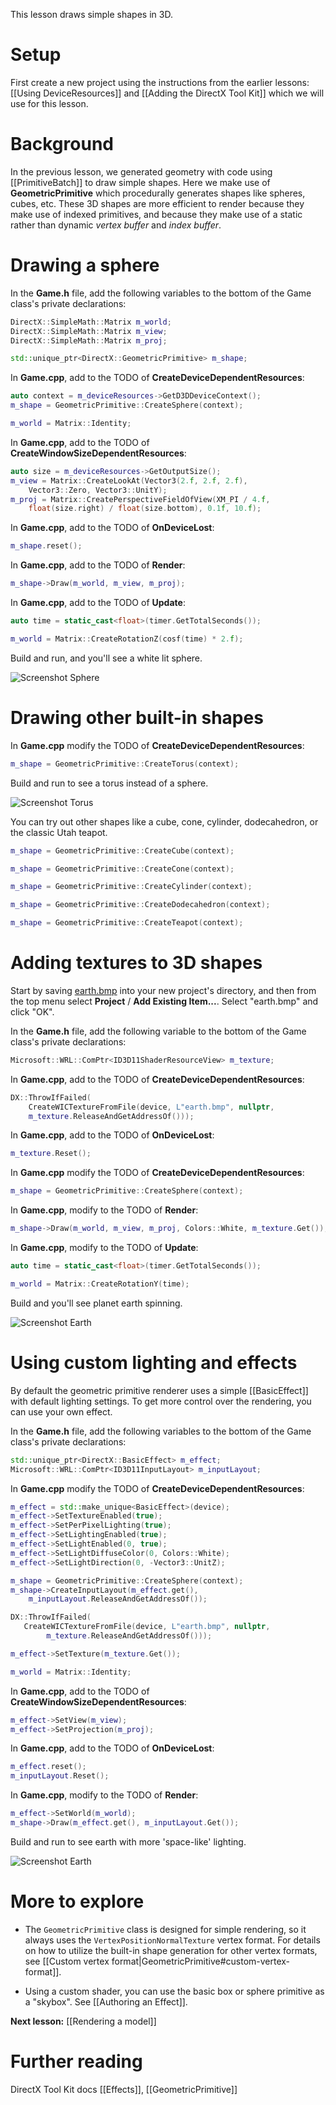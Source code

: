 This lesson draws simple shapes in 3D.

# Setup
First create a new project using the instructions from the earlier lessons: [[Using DeviceResources]] and
[[Adding the DirectX Tool Kit]] which we will use for this lesson.

# Background
In the previous lesson, we generated geometry with code using [[PrimitiveBatch]] to draw simple shapes. Here we make use of **GeometricPrimitive** which procedurally generates shapes like spheres, cubes, etc. These 3D shapes are more efficient to render because they make use of indexed primitives, and because they make use of a static rather than dynamic *vertex buffer* and *index buffer*.

# Drawing a sphere

In the **Game.h** file, add the following variables to the bottom of the Game class's private declarations:

```cpp
DirectX::SimpleMath::Matrix m_world;
DirectX::SimpleMath::Matrix m_view;
DirectX::SimpleMath::Matrix m_proj;

std::unique_ptr<DirectX::GeometricPrimitive> m_shape;
```

In **Game.cpp**, add to the TODO of **CreateDeviceDependentResources**:

```cpp
auto context = m_deviceResources->GetD3DDeviceContext();
m_shape = GeometricPrimitive::CreateSphere(context);

m_world = Matrix::Identity;
```

In **Game.cpp**, add to the TODO of **CreateWindowSizeDependentResources**:

```cpp
auto size = m_deviceResources->GetOutputSize();
m_view = Matrix::CreateLookAt(Vector3(2.f, 2.f, 2.f),
    Vector3::Zero, Vector3::UnitY);
m_proj = Matrix::CreatePerspectiveFieldOfView(XM_PI / 4.f,
    float(size.right) / float(size.bottom), 0.1f, 10.f);
```

In **Game.cpp**, add to the TODO of **OnDeviceLost**:

```cpp
m_shape.reset();
```

In **Game.cpp**, add to the TODO of **Render**:

```cpp
m_shape->Draw(m_world, m_view, m_proj);
```

In **Game.cpp**, add to the TODO of **Update**:

```cpp
auto time = static_cast<float>(timer.GetTotalSeconds());

m_world = Matrix::CreateRotationZ(cosf(time) * 2.f);
```

Build and run, and you'll see a white lit sphere.

![Screenshot Sphere](https://github.com/Microsoft/DirectXTK/wiki/images/screenshotSphere.PNG)

# Drawing other built-in shapes

In **Game.cpp** modify the TODO of **CreateDeviceDependentResources**:

```cpp
m_shape = GeometricPrimitive::CreateTorus(context);
```

Build and run to see a torus instead of a sphere.

![Screenshot Torus](https://github.com/Microsoft/DirectXTK/wiki/images/screenshotTorus.PNG)

You can try out other shapes like a cube, cone, cylinder, dodecahedron, or the classic Utah teapot.

```cpp
m_shape = GeometricPrimitive::CreateCube(context);

m_shape = GeometricPrimitive::CreateCone(context);

m_shape = GeometricPrimitive::CreateCylinder(context);

m_shape = GeometricPrimitive::CreateDodecahedron(context);

m_shape = GeometricPrimitive::CreateTeapot(context);
```

# Adding textures to 3D shapes

Start by saving [earth.bmp](https://github.com/Microsoft/DirectXTK/wiki/images/earth.bmp) into your new project's directory, and then from the top menu select **Project** / **Add Existing Item...**. Select "earth.bmp" and click "OK".

In the **Game.h** file, add the following variable to the bottom of the Game class's private declarations:

```cpp
Microsoft::WRL::ComPtr<ID3D11ShaderResourceView> m_texture;
```

In **Game.cpp**, add to the TODO of **CreateDeviceDependentResources**:

```cpp
DX::ThrowIfFailed(
    CreateWICTextureFromFile(device, L"earth.bmp", nullptr,
    m_texture.ReleaseAndGetAddressOf()));
```

In **Game.cpp**, add to the TODO of **OnDeviceLost**:

```cpp
m_texture.Reset();
```

In **Game.cpp** modify the TODO of **CreateDeviceDependentResources**:

```cpp
m_shape = GeometricPrimitive::CreateSphere(context);
```

In **Game.cpp**, modify to the TODO of **Render**:

```cpp
m_shape->Draw(m_world, m_view, m_proj, Colors::White, m_texture.Get());
```

In **Game.cpp**, modify to the TODO of **Update**:

```cpp
auto time = static_cast<float>(timer.GetTotalSeconds());

m_world = Matrix::CreateRotationY(time);
```

Build and you'll see planet earth spinning.

![Screenshot Earth](https://github.com/Microsoft/DirectXTK/wiki/images/screenshotEarth1.PNG)

# Using custom lighting and effects

By default the geometric primitive renderer uses a simple [[BasicEffect]] with default lighting settings. To get more control over the rendering, you can use your own effect.

In the **Game.h** file, add the following variables to the bottom of the Game class's private declarations:

```cpp
std::unique_ptr<DirectX::BasicEffect> m_effect;
Microsoft::WRL::ComPtr<ID3D11InputLayout> m_inputLayout;
```

In **Game.cpp** modify the TODO of **CreateDeviceDependentResources**:

```cpp
m_effect = std::make_unique<BasicEffect>(device);
m_effect->SetTextureEnabled(true);
m_effect->SetPerPixelLighting(true);
m_effect->SetLightingEnabled(true);
m_effect->SetLightEnabled(0, true);
m_effect->SetLightDiffuseColor(0, Colors::White);
m_effect->SetLightDirection(0, -Vector3::UnitZ);

m_shape = GeometricPrimitive::CreateSphere(context);
m_shape->CreateInputLayout(m_effect.get(),
    m_inputLayout.ReleaseAndGetAddressOf());

DX::ThrowIfFailed(
   CreateWICTextureFromFile(device, L"earth.bmp", nullptr,
        m_texture.ReleaseAndGetAddressOf()));

m_effect->SetTexture(m_texture.Get());

m_world = Matrix::Identity;
```

In **Game.cpp**, add to the TODO of **CreateWindowSizeDependentResources**:

```cpp
m_effect->SetView(m_view);
m_effect->SetProjection(m_proj);
```

In **Game.cpp**, add to the TODO of **OnDeviceLost**:

```cpp
m_effect.reset();
m_inputLayout.Reset();
```

In **Game.cpp**, modify to the TODO of **Render**:

```cpp
m_effect->SetWorld(m_world);
m_shape->Draw(m_effect.get(), m_inputLayout.Get());
```

Build and run to see earth with more 'space-like' lighting.

![Screenshot Earth](https://github.com/Microsoft/DirectXTK/wiki/images/screenshotEarth2.PNG)

# More to explore

* The ``GeometricPrimitive`` class is designed for simple rendering, so it always uses the ``VertexPositionNormalTexture`` vertex format. For details on how to utilize the built-in shape generation for other vertex formats, see [[Custom vertex format|GeometricPrimitive#custom-vertex-format]].

* Using a custom shader, you can use the basic box or sphere primitive as a "skybox". See [[Authoring an Effect]].

**Next lesson:** [[Rendering a model]]

# Further reading

DirectX Tool Kit docs [[Effects]], [[GeometricPrimitive]]
